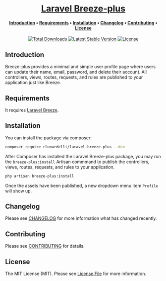<div align="center">
    <h1>
        <a href="#">Laravel Breeze-plus</a>
    </h1>
    <h4>
        <a href="#introduction">Introduction</a>
        •
        <a href="#requirements">Requirements</a>
        •
        <a href="#installation">Installation</a>
        •
        <a href="#changelog">Changelog</a>
        •
        <a href="#contributing">Contributing</a>
        •
        <a href="#license">License</a>
    </h4>
    <p>
        <a href="https://packagist.org/packages/rlunardelli/laravel-breeze-plus">
            <img src="https://img.shields.io/packagist/dt/rlunardelli/laravel-breeze-plus.svg" alt="Total Downloads">
        </a>
        <a href="https://packagist.org/packages/rlunardelli/laravel-breeze-plus">
            <img src="https://img.shields.io/packagist/v/rlunardelli/laravel-breeze-plus.svg" alt="Latest Stable Version">
        </a>
        <a href="https://packagist.org/packages/rlunardelli/laravel-breeze-plus">
            <img src="https://img.shields.io/packagist/l/rlunardelli/laravel-breeze-plus.svg" alt="License">
        </a>
    </p>
    <!-- ![GitHub Actions](https://github.com/rlunardelli/laravel-breeze-plus/actions/workflows/main.yml/badge.svg) -->
</div>

## Introduction

Breeze-plus provides a minimal and simple user profile page where users can update their name, email, password, and delete their account. All controllers, views, routes, requests, and rules are published to your application just like Breeze.

## Requirements

It requires [Laravel Breeze](https://laravel.com/docs/8.x/starter-kits#laravel-breeze-installation).

## Installation

You can install the package via composer:

```bash
composer require rlunardelli/laravel-breeze-plus --dev
```

After Composer has installed the Laravel Breeze-plus package, you may run the `breeze-plus:install` Artisan commmand to publish the controllers, views, routes, requests, and rules to your application.

```bash
php artisan breeze-plus:install
```

Once the assets have been published, a new dropdown menu item `Profile` will show up. 

## Changelog

Please see [CHANGELOG](CHANGELOG.md) for more information what has changed recently.

## Contributing

Please see [CONTRIBUTING](CONTRIBUTING.md) for details.

## License

The MIT License (MIT). Please see [License File](LICENSE.md) for more information.
